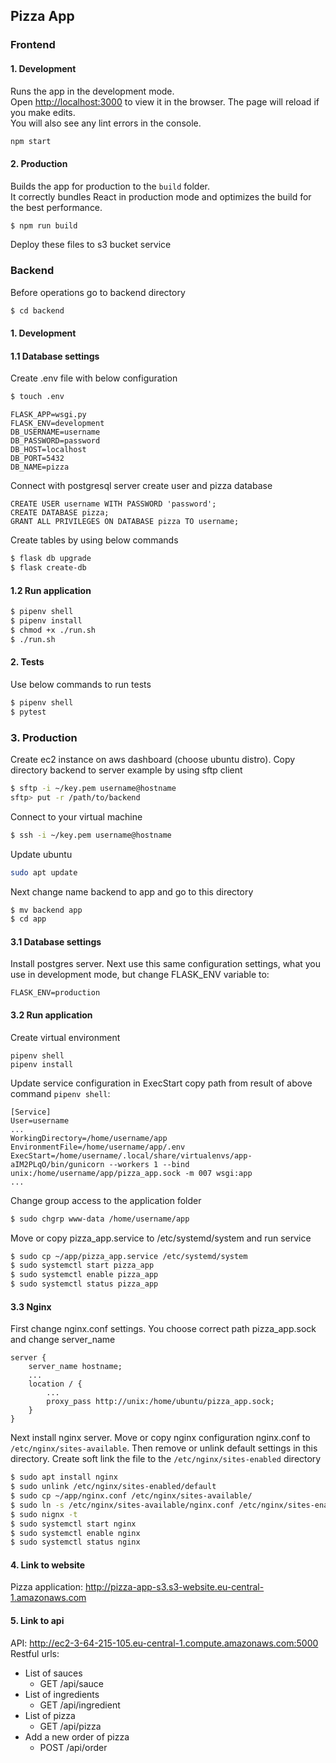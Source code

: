 ## Pizza App

### Frontend

#### 1. Development

Runs the app in the development mode.\
Open [http://localhost:3000](http://localhost:3000) to view it in the browser. The page will reload if you make edits.\
You will also see any lint errors in the console.

```bash
npm start
```

#### 2. Production

Builds the app for production to the `build` folder.\
It correctly bundles React in production mode and optimizes the build for the best performance.
```bash
$ npm run build
```
Deploy these files to s3 bucket service

### Backend

Before operations go to backend directory

```bash
$ cd backend
```

#### 1. Development
#### 1.1 Database settings
Create .env file with below configuration 
```bash
$ touch .env
```
```dotenv
FLASK_APP=wsgi.py
FLASK_ENV=development
DB_USERNAME=username
DB_PASSWORD=password
DB_HOST=localhost
DB_PORT=5432
DB_NAME=pizza
```

Connect with postgresql server create user and pizza database

```postgresql
CREATE USER username WITH PASSWORD 'password';
CREATE DATABASE pizza;
GRANT ALL PRIVILEGES ON DATABASE pizza TO username;
```

Create tables by using below commands

```bash
$ flask db upgrade
$ flask create-db
```

#### 1.2 Run application

```bash
$ pipenv shell
$ pipenv install
$ chmod +x ./run.sh
$ ./run.sh
```

#### 2. Tests
Use below commands to run tests
```bash
$ pipenv shell
$ pytest
```

### 3. Production
Create ec2 instance on aws dashboard (choose ubuntu distro).
Copy directory backend to server example by using sftp client
```bash
$ sftp -i ~/key.pem username@hostname
sftp> put -r /path/to/backend
```
Connect to your virtual machine
```bash
$ ssh -i ~/key.pem username@hostname
```
Update ubuntu
```bash
sudo apt update
```
Next change name backend to app and go to this directory
```bash
$ mv backend app
$ cd app
```

#### 3.1 Database settings
Install postgres server. Next use this same configuration settings,
what you use in development mode, but change FLASK_ENV variable to:
```dotenv
FLASK_ENV=production
```

#### 3.2 Run application
Create virtual environment 
```shell
pipenv shell
pipenv install
```
Update service configuration in ExecStart copy path from result of above command `pipenv shell`: 
```unit file (systemd)
[Service]
User=username
...
WorkingDirectory=/home/username/app
EnvironmentFile=/home/username/app/.env
ExecStart=/home/username/.local/share/virtualenvs/app-aIM2PLqO/bin/gunicorn --workers 1 --bind unix:/home/username/app/pizza_app.sock -m 007 wsgi:app
...
```
Change group access to the application folder 
```bash
$ sudo chgrp www-data /home/username/app
```

Move or copy pizza_app.service to /etc/systemd/system and run service
```bash
$ sudo cp ~/app/pizza_app.service /etc/systemd/system
$ sudo systemctl start pizza_app
$ sudo systemctl enable pizza_app
$ sudo systemctl status pizza_app
```

#### 3.3 Nginx
First change nginx.conf settings. You choose correct path pizza_app.sock and change server_name
```nginx configuration
server {
    server_name hostname;
    ...
    location / {
        ...
        proxy_pass http://unix:/home/ubuntu/pizza_app.sock;
    }
}
```
Next install nginx server.
Move or copy nginx configuration nginx.conf to `/etc/nginx/sites-available`. 
Then remove or unlink default settings in this directory.
Create soft link the file to the `/etc/nginx/sites-enabled` directory

```bash
$ sudo apt install nginx
$ sudo unlink /etc/nginx/sites-enabled/default
$ sudo cp ~/app/nginx.conf /etc/nginx/sites-available/
$ sudo ln -s /etc/nginx/sites-available/nginx.conf /etc/nginx/sites-enabled
$ sudo nignx -t
$ sudo systemctl start nginx
$ sudo systemctl enable nginx
$ sudo systemctl status nginx
```

#### 4. Link to website
Pizza application: http://pizza-app-s3.s3-website.eu-central-1.amazonaws.com 

#### 5. Link to api
API: http://ec2-3-64-215-105.eu-central-1.compute.amazonaws.com:5000 \
Restful urls:
* List of sauces
  * GET /api/sauce
* List of ingredients
  * GET /api/ingredient
* List of pizza
  * GET /api/pizza 
* Add a new order of pizza
  * POST /api/order 